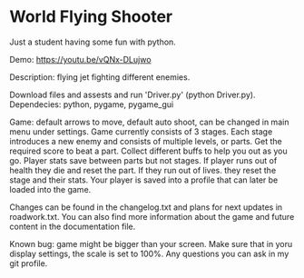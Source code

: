 # World Flying Shooter
 Just a student having some fun with python.
 
 Demo: https://youtu.be/vQNx-DLujwo

Description: flying jet fighting different enemies.

Download files and assests and run 'Driver.py' (python Driver.py).
Dependecies: python, pygame, pygame_gui

Game: default arrows to move, default auto shoot, can be changed in main menu under settings. Game currently consists of 3 stages.
Each stage introduces a new enemy and consists of multiple levels, or parts. Get the required score to beat a part. Collect different buffs to help you out as you go. Player stats save between parts but not stages. If player runs out of health they die and reset the part. If they run out of lives. they reset the stage and their stats. Your player is saved into a profile that can later be loaded into the game.

Changes can be found in the changelog.txt and plans for next updates in roadwork.txt. You can also find more information about the game and future content in the documentation file.

Known bug: game might be bigger than your screen. Make sure that in yoru display settings, the scale is set to 100%. Any questions you can ask in my git profile.

